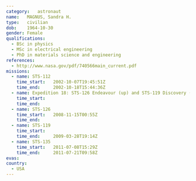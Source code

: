 ```yaml
---
category:	astronaut
name:	MAGNUS, Sandra H.
type:	civilian
dob:	1964-10-30
gender:	Female
qualifications:
  - BSc in physics
  - MSc in electrical engineering
  - PhD in materials science and engineering
references:
  - http://www.nasa.gov/pdf/740566main_current.pdf
missions:
  - name: STS-112
    time_start:   2002-10-07T19:45:51Z
    time_end:     2002-10-18T15:44:36Z
  - name: Expedition 18: STS-126 Endeavour (up) and STS-119 Discovery (down)
    time_start:   
    time_end:     
  - name: STS-126
    time_start:   2008-11-15T00:55Z
    time_end:     
  - name: STS-119
    time_start:   
    time_end:     2009-03-28T19:14Z
  - name: STS-135
    time_start:   2011-07-08T15:29Z
    time_end:     2011-07-21T09:58Z
evas:
country:
  - USA
---
```

